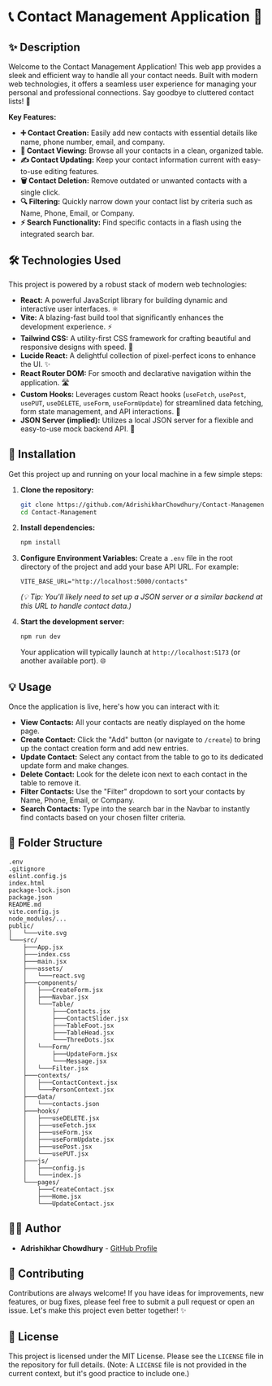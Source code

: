 # 📞 Contact Management Application 🚀

## ✨ Description

Welcome to the Contact Management Application! This web app provides a sleek and efficient way to handle all your contact needs. Built with modern web technologies, it offers a seamless user experience for managing your personal and professional connections. Say goodbye to cluttered contact lists! 👋

**Key Features:**

-   **➕ Contact Creation:** Easily add new contacts with essential details like name, phone number, email, and company. 
-   **👀 Contact Viewing:** Browse all your contacts in a clean, organized table.
-   **✍️ Contact Updating:** Keep your contact information current with easy-to-use editing features.
-   **🗑️ Contact Deletion:** Remove outdated or unwanted contacts with a single click.
-   **🔍 Filtering:** Quickly narrow down your contact list by criteria such as Name, Phone, Email, or Company.
-   **⚡ Search Functionality:** Find specific contacts in a flash using the integrated search bar.

## 🛠️ Technologies Used

This project is powered by a robust stack of modern web technologies:

-   **React:** A powerful JavaScript library for building dynamic and interactive user interfaces. ⚛️
-   **Vite:** A blazing-fast build tool that significantly enhances the development experience. ⚡
-   **Tailwind CSS:** A utility-first CSS framework for crafting beautiful and responsive designs with speed. 🎨
-   **Lucide React:** A delightful collection of pixel-perfect icons to enhance the UI. ✨
-   **React Router DOM:** For smooth and declarative navigation within the application. 🛣️
-   **Custom Hooks:** Leverages custom React hooks (`useFetch`, `usePost`, `usePUT`, `useDELETE`, `useForm`, `useFormUpdate`) for streamlined data fetching, form state management, and API interactions. 🎣
-   **JSON Server (implied):** Utilizes a local JSON server for a flexible and easy-to-use mock backend API. 📡

## 🚀 Installation

Get this project up and running on your local machine in a few simple steps:

1.  **Clone the repository:**
    ```bash
    git clone https://github.com/AdrishikharChowdhury/Contact-Management.git # Replace with actual repo URL if different
    cd Contact-Management
    ```

2.  **Install dependencies:**
    ```bash
    npm install
    ```

3.  **Configure Environment Variables:**
    Create a `.env` file in the root directory of the project and add your base API URL. For example:
    ```
    VITE_BASE_URL="http://localhost:5000/contacts"
    ```
    *(💡 Tip: You'll likely need to set up a JSON server or a similar backend at this URL to handle contact data.)*

4.  **Start the development server:**
    ```bash
    npm run dev
    ```
    Your application will typically launch at `http://localhost:5173` (or another available port). 🌐

## 💡 Usage

Once the application is live, here's how you can interact with it:

-   **View Contacts:** All your contacts are neatly displayed on the home page.
-   **Create Contact:** Click the "Add" button (or navigate to `/create`) to bring up the contact creation form and add new entries.
-   **Update Contact:** Select any contact from the table to go to its dedicated update form and make changes.
-   **Delete Contact:** Look for the delete icon next to each contact in the table to remove it.
-   **Filter Contacts:** Use the "Filter" dropdown to sort your contacts by Name, Phone, Email, or Company.
-   **Search Contacts:** Type into the search bar in the Navbar to instantly find contacts based on your chosen filter criteria.

## 📂 Folder Structure

```
.env
.gitignore
eslint.config.js
index.html
package-lock.json
package.json
README.md
vite.config.js
node_modules/...
public/
│   └───vite.svg
└───src/
    ├───App.jsx
    ├───index.css
    ├───main.jsx
    ├───assets/
    │   └───react.svg
    ├───components/
    │   ├───CreateForm.jsx
    │   ├───Navbar.jsx
    │   └───Table/
    │       ├───Contacts.jsx
    │       ├───ContactSlider.jsx
    │       ├───TableFoot.jsx
    │       ├───TableHead.jsx
    │       └───ThreeDots.jsx
    │   └───Form/
    │       ├───UpdateForm.jsx
    │       └───Message.jsx
    │   └───Filter.jsx
    ├───contexts/
    │   ├───ContactContext.jsx
    │   └───PersonContext.jsx
    ├───data/
    │   └───contacts.json
    ├───hooks/
    │   ├───useDELETE.jsx
    │   ├───useFetch.jsx
    │   ├───useForm.jsx
    │   ├───useFormUpdate.jsx
    │   ├───usePost.jsx
    │   └───usePUT.jsx
    ├───js/
    │   ├───config.js
    │   └───index.js
    └───pages/
        ├───CreateContact.jsx
        ├───Home.jsx
        └───UpdateContact.jsx
```

## 🧑‍💻 Author

-   **Adrishikhar Chowdhury** - [GitHub Profile](https://github.com/AdrishikharChowdhury)

## 🤝 Contributing

Contributions are always welcome! If you have ideas for improvements, new features, or bug fixes, please feel free to submit a pull request or open an issue. Let's make this project even better together! ✨

## 📄 License

This project is licensed under the MIT License. Please see the `LICENSE` file in the repository for full details. (Note: A `LICENSE` file is not provided in the current context, but it's good practice to include one.)
